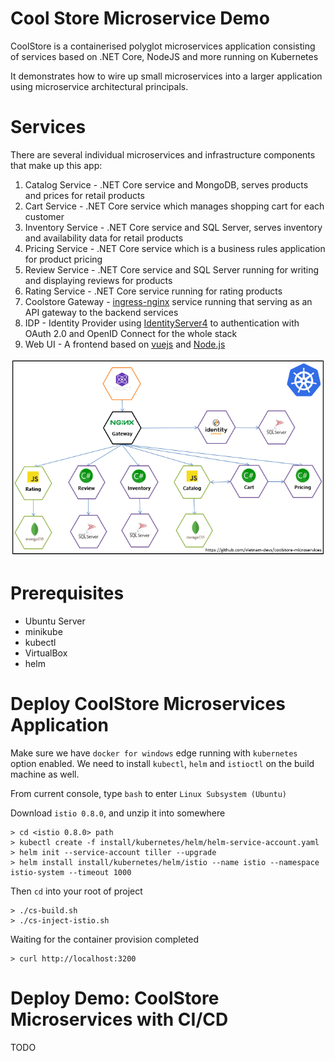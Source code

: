 # Cool Store Microservice Demo

CoolStore is a containerised polyglot microservices application consisting of services based on .NET Core, NodeJS and more running on Kubernetes

It demonstrates how to wire up small microservices into a larger application using microservice architectural principals.

# Services

There are several individual microservices and infrastructure components that make up this app:

1.  Catalog Service - .NET Core service and MongoDB, serves products and prices for retail products
2.  Cart Service - .NET Core service which manages shopping cart for each customer
3.  Inventory Service - .NET Core service and SQL Server, serves inventory and availability data for retail products
4.  Pricing Service - .NET Core service which is a business rules application for product pricing
5.  Review Service - .NET Core service and SQL Server running for writing and displaying reviews for products
6.  Rating Service - .NET Core service running for rating products
7.  Coolstore Gateway - [ingress-nginx](https://github.com/kubernetes/ingress-nginx) service running that serving as an API gateway to the backend services
8.  IDP - Identity Provider using [IdentityServer4](https://github.com/IdentityServer/IdentityServer4) to authentication with OAuth 2.0 and OpenID Connect for the whole stack
9.  Web UI - A frontend based on [vuejs](https://vuejs.org/) and [Node.js](https://nodejs.org)

![Architecture Screenshot](assets/images/arch-diagram.png?raw=true 'Architecture Diagram')

# Prerequisites

- Ubuntu Server
- minikube
- kubectl
- VirtualBox
- helm

# Deploy CoolStore Microservices Application

Make sure we have `docker for windows` edge running with `kubernetes` option enabled. We need to install `kubectl`, `helm` and `istioctl` on the build machine as well.

From current console, type `bash` to enter `Linux Subsystem (Ubuntu)`

Download `istio 0.8.0`, and unzip it into somewhere

```
> cd <istio 0.8.0> path
> kubectl create -f install/kubernetes/helm/helm-service-account.yaml
> helm init --service-account tiller --upgrade
> helm install install/kubernetes/helm/istio --name istio --namespace istio-system --timeout 1000
```

Then `cd` into your root of project

```
> ./cs-build.sh
> ./cs-inject-istio.sh
```

Waiting for the container provision completed

```
> curl http://localhost:3200
```

# Deploy Demo: CoolStore Microservices with CI/CD

TODO
